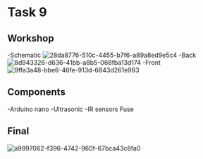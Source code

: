 # Task 9

## Workshop
-Schematic
![28da8776-510c-4455-b7f6-a89a8ed9e5c4](https://github.com/MarwanKenawy/Group2/assets/69699199/a12cd7b4-82b8-4128-ab93-6dae967e0f9c)
-Back
![8d943326-d636-41bb-a8b5-068fba13d174](https://github.com/MarwanKenawy/Group2/assets/69699199/d2ca32cd-97d3-4b48-8975-097e12161b2a)
-Front
![9ffa3a48-bbe6-46fe-913d-6843d261e983](https://github.com/MarwanKenawy/Group2/assets/69699199/abb8f0e9-fdfb-46b0-bf18-7f635a5eb2e0)

## Components
-Arduino nano
-Ultrasonic
-IR sensors
Fuse

## Final
![a9997062-f396-4742-960f-67bca43c6fa0](https://github.com/MarwanKenawy/Group2/assets/69699199/b08c10a5-70c8-4cc2-88cf-b97aaff46204)
